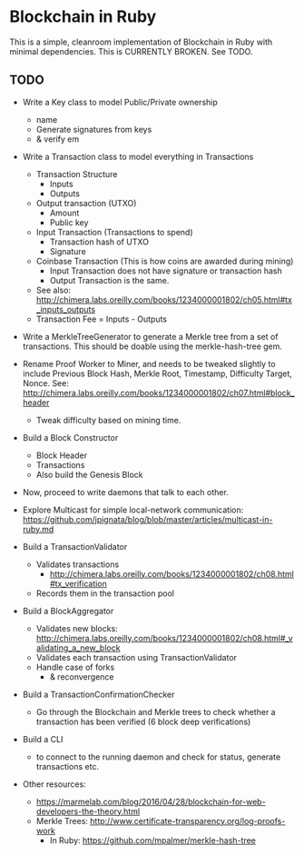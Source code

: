 # Blockchain in Ruby

This is a simple, cleanroom implementation of Blockchain in Ruby with minimal dependencies. This is CURRENTLY BROKEN. See TODO.

## TODO

* Write a Key class to model Public/Private ownership
  * name
  * Generate signatures from keys
  * & verify em
* Write a Transaction class to model everything in Transactions
  * Transaction Structure
    * Inputs
    * Outputs
  * Output transaction (UTXO)
    * Amount
    * Public key
  * Input Transaction (Transactions to spend)
    * Transaction hash of UTXO
    * Signature
  * Coinbase Transaction (This is how coins are awarded during mining)
    * Input Transaction does not have signature or transaction hash
    * Output Transaction is the same. 
  * See also: http://chimera.labs.oreilly.com/books/1234000001802/ch05.html#tx_inputs_outputs
  * Transaction Fee = Inputs - Outputs
* Write a MerkleTreeGenerator to generate a Merkle tree from a set of transactions. This should be doable using the merkle-hash-tree gem.
* Rename Proof Worker to Miner, and needs to be tweaked slightly to include Previous Block Hash, Merkle Root, Timestamp, Difficulty Target, Nonce. See: http://chimera.labs.oreilly.com/books/1234000001802/ch07.html#block_header
  * Tweak difficulty based on mining time.
* Build a Block Constructor
  * Block Header
  * Transactions
  * Also build the Genesis Block

* Now, proceed to write daemons that talk to each other.

* Explore Multicast for simple local-network communication: https://github.com/jpignata/blog/blob/master/articles/multicast-in-ruby.md

* Build a TransactionValidator
  * Validates transactions
    * http://chimera.labs.oreilly.com/books/1234000001802/ch08.html#tx_verification
  * Records them in the transaction pool
  
* Build a BlockAggregator
  * Validates new blocks: http://chimera.labs.oreilly.com/books/1234000001802/ch08.html#_validating_a_new_block
  * Validates each transaction using TransactionValidator
  * Handle case of forks
    * & reconvergence

* Build a TransactionConfirmationChecker
  * Go through the Blockchain and Merkle trees to check whether a transaction has been verified (6 block deep verifications)
* Build a CLI
  * to connect to the running daemon and check for status, generate transactions etc.

* Other resources:
  * https://marmelab.com/blog/2016/04/28/blockchain-for-web-developers-the-theory.html
  * Merkle Trees: http://www.certificate-transparency.org/log-proofs-work
    * In Ruby: https://github.com/mpalmer/merkle-hash-tree
